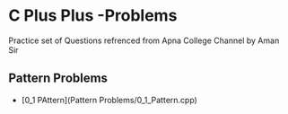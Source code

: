 # C Plus Plus  -Problems
Practice set of Questions 
refrenced from Apna College Channel by Aman Sir

## Pattern Problems
- [0_1 PAttern](Pattern Problems/0_1_Pattern.cpp)


